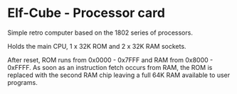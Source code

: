 # Elf-Cube - Processor card
Simple retro computer based on the 1802 series of processors.

Holds the main CPU, 1 x 32K ROM and 2 x 32K RAM sockets.

After reset, ROM runs from 0x0000 - 0x7FFF and RAM from 0x8000 - 0xFFFF. As soon as an instruction fetch occurs from RAM, the
ROM is replaced with the second RAM chip leaving a full 64K RAM available to user programs.
